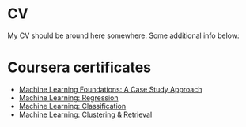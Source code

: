 # CV
My CV should be around here somewhere. Some additional info below:

# Coursera certificates
* [Machine Learning Foundations: A Case Study Approach](https://www.coursera.org/account/accomplishments/records/J38HXVS625JP)
* [Machine Learning: Regression](https://www.coursera.org/account/accomplishments/records/A543JXELYQAJ)
* [Machine Learning: Classification](https://www.coursera.org/account/accomplishments/records/FJ5Y6DZDZCN2)
* [Machine Learning: Clustering & Retrieval](https://www.coursera.org/account/accomplishments/records/QNA9L9A8GBRM)
